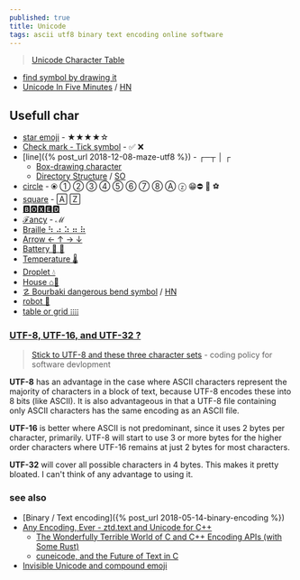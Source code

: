 ```yaml
---
published: true
title: Unicode
tags: ascii utf8 binary text encoding online software
---
```

> [Unicode Character Table](https://unicode-table.com/en/#basic-latin)

- [find symbol by drawing it](https://tell.wtf/)
- [Unicode In Five Minutes](https://richardjharris.github.io/unicode-in-five-minutes.html) / [HN](https://news.ycombinator.com/item?id=24157201)

## Usefull char
- [star emoji](https://fsymbols.com/signs/stars/) - ★★★★☆
- [Check mark - Tick symbol](https://fsymbols.com/signs/tick/) - ✅ ❌
- [line]({% post_url 2018-12-08-maze-utf8 %}) - ┌─┬ │ ┌ 
	- [Box-drawing character](https://en.wikipedia.org/wiki/Box-drawing_character)
	- [Directory Structure](https://jekyllrb.com/docs/structure/) / [SO](https://stackoverflow.com/questions/19699059/representing-directory-file-structure-in-markdown-syntax)
- [circle](https://symbl.cc/en/search/?q=plain+circle) - ⦿ ① ② ③ ④ ⑤ ⑥ ⑦ ⑧ Ⓐ ⓩ 😁⛔ 🚫 ⚽
- [square](https://symbl.cc/en/collections/fancy-letters/) - 🄰 🅉
- [🅱🅾🆇🅴🅳](https://yaytext.com/square-text/)
- [ℱancy](https://symbl.cc/en/collections/fancy-letters/) - ℳ
- [Braille ⠳ ⠴ ⠵ ⠶ ⠷ ](http://xahlee.info/comp/unicode_braille.html)
- [Arrow ← ↑ → ↓ ](https://unicode-table.com/en/blocks/arrows/)
- [Battery 🔋 🪫](https://emojipedia.org/search/?q=battery)
- [Temperature 🌡](https://www.compart.com/en/unicode/U+1F321)
- [Droplet 💧](https://www.compart.com/en/unicode/U+1F4A7)
- [House ⌂🏡](https://www.compart.com/en/unicode/search?q=house#characters)
- [☡ Bourbaki dangerous bend symbol](https://en.wikipedia.org/wiki/Bourbaki_dangerous_bend_symbol) / [HN](https://news.ycombinator.com/item?id=38809728)
- [robot 🤖](https://altcodeunicode.com/robot-emoji/)
- [table or grid ](https://stackoverflow.com/questions/22289123/is-there-any-unicode-equivalent-for-a-grid-of-icons-symbol) [᎒᎒᎒᎒](https://www.compart.com/en/unicode/U+1392)


### [UTF-8, UTF-16, and UTF-32 ?](https://stackoverflow.com/questions/496321/utf-8-utf-16-and-utf-32)

> [Stick to UTF-8 and these three character sets](http://www.ilikebigbits.com/2016_10_12_character_sets.html) - coding policy for software devlopment

**UTF-8** has an advantage in the case where ASCII characters represent the majority of characters in a block of text, because UTF-8 encodes these into 8 bits (like ASCII). It is also advantageous in that a UTF-8 file containing only ASCII characters has the same encoding as an ASCII file.

**UTF-16** is better where ASCII is not predominant, since it uses 2 bytes per character, primarily. UTF-8 will start to use 3 or more bytes for the higher order characters where UTF-16 remains at just 2 bytes for most characters.

**UTF-32** will cover all possible characters in 4 bytes. This makes it pretty bloated. I can't think of any advantage to using it.


### see also
- [Binary / Text encoding]({% post_url 2018-05-14-binary-encoding %})
- [Any Encoding, Ever - ztd.text and Unicode for C++](https://thephd.dev/any-encoding-ever-ztd-text-unicode-cpp)
	- [The Wonderfully Terrible World of C and C++ Encoding APIs (with Some Rust)](https://thephd.dev/the-c-c++-rust-string-text-encoding-api-landscape)
	- [cuneicode, and the Future of Text in C](https://thephd.dev/cuneicode-and-the-future-of-text-in-c)
- [Invisible Unicode and compound emoji ](https://eclecticlight.co/2024/03/30/invisible-unicode-and-compound-emoji/)
